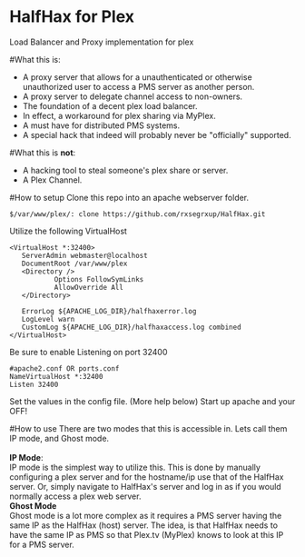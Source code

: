 HalfHax for Plex
============

Load Balancer and Proxy implementation for plex

#What this is:
 - A proxy server that allows for a unauthenticated or otherwise unauthorized user to access a PMS server as another person.
 - A proxy server to delegate channel access to non-owners.
 - The foundation of a decent plex load balancer.
 - In effect, a workaround for plex sharing via MyPlex.
 - A must have for distributed PMS systems.
 - A special hack that indeed will probably never be "officially" supported.
 
#What this is **not**:
 - A hacking tool to steal someone's plex share or server.
 - A Plex Channel.
 
 
#How to setup
 Clone this repo into an apache webserver folder.
 ```
 $/var/www/plex/: clone https://github.com/rxsegrxup/HalfHax.git
 ```
 Utilize the following VirtualHost
 ```
 <VirtualHost *:32400>
    ServerAdmin webmaster@localhost
    DocumentRoot /var/www/plex
    <Directory />
            Options FollowSymLinks
            AllowOverride All
    </Directory>

    ErrorLog ${APACHE_LOG_DIR}/halfhaxerror.log
    LogLevel warn
    CustomLog ${APACHE_LOG_DIR}/halfhaxaccess.log combined
</VirtualHost>
```
Be sure to enable Listening on port 32400
```
#apache2.conf OR ports.conf
NameVirtualHost *:32400
Listen 32400
```
Set the values in the config file. (More help below)
Start up apache and your OFF!

#How to use 
 There are two modes that this is accessible in. Lets call them IP mode, and Ghost mode.<br>
 <br>
 **IP Mode**:
 <br>
 IP mode is the simplest way to utilize this.
 This is done by manually configuring a plex server and for the hostname/ip use that of the HalfHax server.
 Or, simply navigate to HalfHax's server and log in as if you would normally access a plex web server.
 <br>
 **Ghost Mode**
 <br>
 Ghost mode is a lot more complex as it requires a PMS server having the same IP as the HalfHax (host) server.
 The idea, is that HalfHax needs to have the same IP as PMS so that Plex.tv (MyPlex) knows to look at this IP for a PMS server.
 
